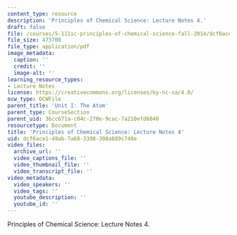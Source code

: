 ```yaml
---
content_type: resource
description: 'Principles of Chemical Science: Lecture Notes 4.'
draft: false
file: /courses/5-111sc-principles-of-chemical-science-fall-2014/dcf6ace149ab7a683390398a889c740e_MIT5_111F14_Lec4.pdf
file_size: 473700
file_type: application/pdf
image_metadata:
  caption: ''
  credit: ''
  image-alt: ''
learning_resource_types:
- Lecture Notes
license: https://creativecommons.org/licenses/by-nc-sa/4.0/
ocw_type: OCWFile
parent_title: 'Unit I: The Atom'
parent_type: CourseSection
parent_uid: 36cc671a-c04c-270e-9cac-7a210efd6846
resourcetype: Document
title: 'Principles of Chemical Science: Lecture Notes 4'
uid: dcf6ace1-49ab-7a68-3390-398a889c740e
video_files:
  archive_url: ''
  video_captions_file: ''
  video_thumbnail_file: ''
  video_transcript_file: ''
video_metadata:
  video_speakers: ''
  video_tags: ''
  youtube_description: ''
  youtube_id: ''
---
```

Principles of Chemical Science: Lecture Notes 4.